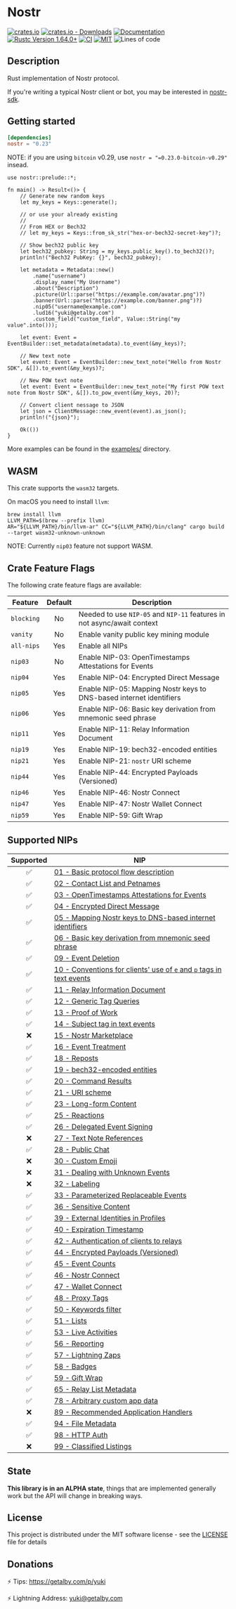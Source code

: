 # Nostr

[![crates.io](https://img.shields.io/crates/v/nostr.svg)](https://crates.io/crates/nostr)
[![crates.io - Downloads](https://img.shields.io/crates/d/nostr)](https://crates.io/crates/nostr)
[![Documentation](https://docs.rs/nostr/badge.svg)](https://docs.rs/nostr)
[![Rustc Version 1.64.0+](https://img.shields.io/badge/rustc-1.64.0%2B-lightgrey.svg)](https://blog.rust-lang.org/2022/09/22/Rust-1.64.0.html)
[![CI](https://github.com/rust-nostr/nostr/actions/workflows/ci.yml/badge.svg)](https://github.com/rust-nostr/nostr/actions/workflows/ci.yml)
[![MIT](https://img.shields.io/crates/l/nostr.svg)](../../LICENSE)
![Lines of code](https://img.shields.io/tokei/lines/github/rust-nostr/nostr)

## Description

Rust implementation of Nostr protocol.

If you're writing a typical Nostr client or bot, you may be interested in [nostr-sdk](https://crates.io/crates/nostr-sdk).

## Getting started

```toml
[dependencies]
nostr = "0.23"
```

NOTE: if you are using `bitcoin` v0.29, use `nostr = "=0.23.0-bitcoin-v0.29"` insead.

```rust,no_run
use nostr::prelude::*;

fn main() -> Result<()> {
    // Generate new random keys
    let my_keys = Keys::generate();

    // or use your already existing
    //
    // From HEX or Bech32
    // let my_keys = Keys::from_sk_str("hex-or-bech32-secret-key")?;

    // Show bech32 public key
    let bech32_pubkey: String = my_keys.public_key().to_bech32()?;
    println!("Bech32 PubKey: {}", bech32_pubkey);

    let metadata = Metadata::new()
        .name("username")
        .display_name("My Username")
        .about("Description")
        .picture(Url::parse("https://example.com/avatar.png")?)
        .banner(Url::parse("https://example.com/banner.png")?)
        .nip05("username@example.com")
        .lud16("yuki@getalby.com")
        .custom_field("custom_field", Value::String("my value".into()));

    let event: Event = EventBuilder::set_metadata(metadata).to_event(&my_keys)?;

    // New text note
    let event: Event = EventBuilder::new_text_note("Hello from Nostr SDK", &[]).to_event(&my_keys)?;

    // New POW text note
    let event: Event = EventBuilder::new_text_note("My first POW text note from Nostr SDK", &[]).to_pow_event(&my_keys, 20)?;

    // Convert client nessage to JSON
    let json = ClientMessage::new_event(event).as_json();
    println!("{json}");

    Ok(())
}
```

More examples can be found in the [examples/](https://github.com/rust-nostr/nostr/tree/master/crates/nostr/examples) directory.

## WASM

This crate supports the `wasm32` targets.

On macOS you need to install `llvm`:

```shell
brew install llvm
LLVM_PATH=$(brew --prefix llvm)
AR="${LLVM_PATH}/bin/llvm-ar" CC="${LLVM_PATH}/bin/clang" cargo build --target wasm32-unknown-unknown
```

NOTE: Currently `nip03` feature not support WASM.

## Crate Feature Flags

The following crate feature flags are available:

| Feature             | Default | Description                                                                                                                |
| ------------------- | :-----: | -------------------------------------------------------------------------------------------------------------------------- |
| `blocking`          |   No    | Needed to use `NIP-05` and `NIP-11` features in not async/await context                                                    |
| `vanity`            |   No    | Enable vanity public key mining module                                                                                     |
| `all-nips`          |   Yes   | Enable all NIPs                                                                                                            |
| `nip03`             |   No    | Enable NIP-03: OpenTimestamps Attestations for Events                                                                      |
| `nip04`             |   Yes   | Enable NIP-04: Encrypted Direct Message                                                                                    |
| `nip05`             |   Yes   | Enable NIP-05: Mapping Nostr keys to DNS-based internet identifiers                                                        |
| `nip06`             |   Yes   | Enable NIP-06: Basic key derivation from mnemonic seed phrase                                                              |
| `nip11`             |   Yes   | Enable NIP-11: Relay Information Document                                                                                  |
| `nip19`             |   Yes   | Enable NIP-19: bech32-encoded entities                                                                                     |
| `nip21`             |   Yes   | Enable NIP-21: `nostr` URI scheme                                                                                          |
| `nip44`             |   Yes   | Enable NIP-44: Encrypted Payloads (Versioned)                                                                                        |
| `nip46`             |   Yes   | Enable NIP-46: Nostr Connect                                                                                               |
| `nip47`             |   Yes   | Enable NIP-47: Nostr Wallet Connect                                                                                        |
| `nip59`             |   Yes   | Enable NIP-59: Gift Wrap                                                                                               |

## Supported NIPs

| Supported  | NIP                                                                                                                                |
|:----------:| ---------------------------------------------------------------------------------------------------------------------------------- |
| ✅         | [01 - Basic protocol flow description](https://github.com/nostr-protocol/nips/blob/master/01.md)                                    |
| ✅         | [02 - Contact List and Petnames](https://github.com/nostr-protocol/nips/blob/master/02.md)                                          |
| ✅         | [03 - OpenTimestamps Attestations for Events](https://github.com/nostr-protocol/nips/blob/master/03.md)                             |
| ✅         | [04 - Encrypted Direct Message](https://github.com/nostr-protocol/nips/blob/master/04.md)                                           |
| ✅         | [05 - Mapping Nostr keys to DNS-based internet identifiers](https://github.com/nostr-protocol/nips/blob/master/05.md)               |
| ✅         | [06 - Basic key derivation from mnemonic seed phrase](https://github.com/nostr-protocol/nips/blob/master/06.md)                     |
| ✅         | [09 - Event Deletion](https://github.com/nostr-protocol/nips/blob/master/09.md)                                                     |
| ✅         | [10 - Conventions for clients' use of `e` and `p` tags in text events](https://github.com/nostr-protocol/nips/blob/master/10.md)    |
| ✅         | [11 - Relay Information Document](https://github.com/nostr-protocol/nips/blob/master/11.md)                                         |
| ✅         | [12 - Generic Tag Queries](https://github.com/nostr-protocol/nips/blob/master/12.md)                                                |
| ✅         | [13 - Proof of Work](https://github.com/nostr-protocol/nips/blob/master/13.md)                                                      |
| ✅         | [14 - Subject tag in text events](https://github.com/nostr-protocol/nips/blob/master/14.md)                                         |
| ❌         | [15 - Nostr Marketplace](https://github.com/nostr-protocol/nips/blob/master/15.md)                                                  |
| ✅         | [16 - Event Treatment](https://github.com/nostr-protocol/nips/blob/master/16.md)                                                    |
| ✅         | [18 - Reposts](https://github.com/nostr-protocol/nips/blob/master/18.md)                                                            |
| ✅         | [19 - bech32-encoded entities](https://github.com/nostr-protocol/nips/blob/master/19.md)                                            |
| ✅         | [20 - Command Results](https://github.com/nostr-protocol/nips/blob/master/20.md)                                                    |
| ✅         | [21 - URI scheme](https://github.com/nostr-protocol/nips/blob/master/21.md)                                                         |
| ✅         | [23 - Long-form Content](https://github.com/nostr-protocol/nips/blob/master/23.md)                                                  |
| ✅         | [25 - Reactions](https://github.com/nostr-protocol/nips/blob/master/25.md)                                                          |
| ✅         | [26 - Delegated Event Signing](https://github.com/nostr-protocol/nips/blob/master/26.md)                                            |
| ❌         | [27 - Text Note References](https://github.com/nostr-protocol/nips/blob/master/27.md)                                               |
| ✅         | [28 - Public Chat](https://github.com/nostr-protocol/nips/blob/master/28.md)                                                        |
| ❌         | [30 - Custom Emoji](https://github.com/nostr-protocol/nips/blob/master/30.md)                                                       |
| ❌         | [31 - Dealing with Unknown Events](https://github.com/nostr-protocol/nips/blob/master/31.md)                                        |
| ❌         | [32 - Labeling](https://github.com/nostr-protocol/nips/blob/master/32.md)                                                           |
| ✅         | [33 - Parameterized Replaceable Events](https://github.com/nostr-protocol/nips/blob/master/33.md)                                   |
| ✅         | [36 - Sensitive Content](https://github.com/nostr-protocol/nips/blob/master/36.md)                                                  |
| ✅         | [39 - External Identities in Profiles](https://github.com/nostr-protocol/nips/blob/master/39.md)                                    |
| ✅         | [40 - Expiration Timestamp](https://github.com/nostr-protocol/nips/blob/master/40.md)                                               |
| ✅         | [42 - Authentication of clients to relays](https://github.com/nostr-protocol/nips/blob/master/42.md)                                |
| ✅         | [44 - Encrypted Payloads (Versioned)](https://github.com/nostr-protocol/nips/blob/master/44.md)                                                       |
| ✅         | [45 - Event Counts](https://github.com/nostr-protocol/nips/blob/master/45.md)                                                       |
| ✅         | [46 - Nostr Connect](https://github.com/nostr-protocol/nips/blob/master/46.md)                                                      |
| ✅         | [47 - Wallet Connect](https://github.com/nostr-protocol/nips/blob/master/47.md)                                                     |
| ✅         | [48 - Proxy Tags](https://github.com/nostr-protocol/nips/blob/master/48.md)                                   |
| ✅         | [50 - Keywords filter](https://github.com/nostr-protocol/nips/blob/master/50.md)                                                    |
| ✅         | [51 - Lists](https://github.com/nostr-protocol/nips/blob/master/51.md)                                                              |
| ✅         | [53 - Live Activities](https://github.com/nostr-protocol/nips/blob/master/53.md)                                                    |
| ✅         | [56 - Reporting](https://github.com/nostr-protocol/nips/blob/master/56.md)                                                          |
| ✅         | [57 - Lightning Zaps](https://github.com/nostr-protocol/nips/blob/master/57.md)                                                     |
| ✅         | [58 - Badges](https://github.com/nostr-protocol/nips/blob/master/58.md)                                                             |
| ✅         | [59 - Gift Wrap](https://github.com/nostr-protocol/nips/blob/master/59.md)                                                             |
| ✅         | [65 - Relay List Metadata](https://github.com/nostr-protocol/nips/blob/master/65.md)                                                |
| ✅         | [78 - Arbitrary custom app data](https://github.com/nostr-protocol/nips/blob/master/78.md)                                          |
| ❌         | [89 - Recommended Application Handlers](https://github.com/nostr-protocol/nips/blob/master/89.md)                                   |
| ✅         | [94 - File Metadata](https://github.com/nostr-protocol/nips/blob/master/94.md)                                                      |
| ✅         | [98 - HTTP Auth](https://github.com/nostr-protocol/nips/blob/master/98.md)                                                          |
| ❌         | [99 - Classified Listings](https://github.com/nostr-protocol/nips/blob/master/99.md)                                                |

## State

**This library is in an ALPHA state**, things that are implemented generally work but the API will change in breaking ways.

## License

This project is distributed under the MIT software license - see the [LICENSE](../../LICENSE) file for details

## Donations

⚡ Tips: <https://getalby.com/p/yuki>

⚡ Lightning Address: yuki@getalby.com
